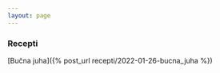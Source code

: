 ```yaml
---
layout: page
---
```

[//]: <>
### Recepti

[Bučna juha]({% post_url recepti/2022-01-26-bucna_juha %}) <br/>
